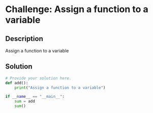 # Challenge: Assign a function to a variable

## Description

Assign a function to a variable

## Solution

```python
# Provide your solution here.
def add():
    print("Assign a function to a variable")

if __name__ == "__main__":
    sum = add
    sum()
